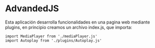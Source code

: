 # AdvandedJS

Esta aplicación desarrolla funcionalidades en una pagina web mediante plugins, en principio creamos un archivo index.js, que importa:

```
import MediaPlayer from './mediaPlayer.js'
import Autoplay from './plugins/Autoplay.js'
```
